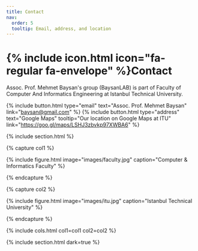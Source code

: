 ```yaml
---
title: Contact
nav:
  order: 5
  tooltip: Email, address, and location
---
```


# {% include icon.html icon="fa-regular fa-envelope" %}Contact

Assoc. Prof. Mehmet Baysan's group (BaysanLAB) is part of Faculty of Computer And Informatics Engineering at Istanbul Technical University. 

{%
  include button.html
  type="email"
  text="Assoc. Prof. Mehmet Baysan"
  link="baysan@gmail.com"
%}
{%
  include button.html
  type="address"
  text="Google Maps"
  tooltip="Our location on Google Maps at ITU"
  link="https://goo.gl/maps/LSHJ3zbvkp97XWBA6"
%}

{% include section.html %}

{% capture col1 %}

{%
  include figure.html
  image="images/faculty.jpg"
  caption="Computer & Informatics Faculty"
%}

{% endcapture %}

{% capture col2 %}

{%
  include figure.html
  image="images/itu.jpg"
  caption="Istanbul Technical University"
%}

{% endcapture %}

{% include cols.html col1=col1 col2=col2 %}

{% include section.html dark=true %}
